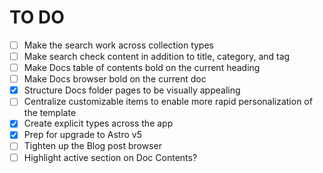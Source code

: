 # TO DO

- [ ] Make the search work across collection types
- [ ] Make search check content in addition to title, category, and tag
- [ ] Make Docs table of contents bold on the current heading
- [ ] Make Docs browser bold on the current doc
- [x] Structure Docs folder pages to be visually appealing
- [ ] Centralize customizable items to enable more rapid personalization of the template
- [x] Create explicit types across the app
- [x] Prep for upgrade to Astro v5
- [ ] Tighten up the Blog post browser
- [ ] Highlight active section on Doc Contents?

